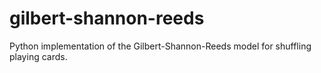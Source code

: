 # gilbert-shannon-reeds

Python implementation of the Gilbert-Shannon-Reeds model for shuffling playing cards.
